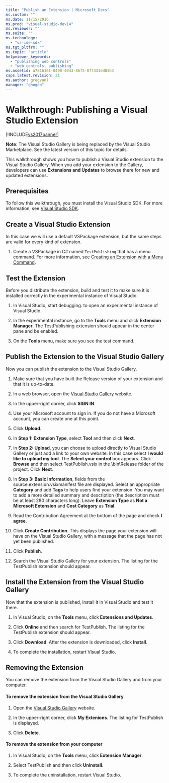 ```yaml
---
title: "Publish an Extension | Microsoft Docs"
ms.custom: ""
ms.date: 11/15/2016
ms.prod: "visual-studio-dev14"
ms.reviewer: ""
ms.suite: ""
ms.technology:
  - "vs-ide-sdk"
ms.tgt_pltfrm: ""
ms.topic: "article"
helpviewer_keywords:
  - "publishing web controls"
  - "web controls, publishing"
ms.assetid: a7816161-0490-4043-86f5-0f7331ed83b3
caps.latest.revision: 21
ms.author: gregvanl
manager: "ghogen"
---
```

# Walkthrough: Publishing a Visual Studio Extension
[!INCLUDE[vs2017banner](../includes/vs2017banner.md)]

**Note**: The Visual Studio Gallery is being replaced by the Visual Studio Marketplace. See the latest version of this topic for details.


This walkthrough shows you how to publish a Visual Studio extension to the Visual Studio Gallery. When you add your extension to the Gallery, developers can use **Extensions and Updates** to browse there for new and updated extensions.

## Prerequisites
 To follow this walkthrough, you must install the Visual Studio SDK. For more information, see [Visual Studio SDK](../extensibility/visual-studio-sdk.md).

## Create a Visual Studio Extension
 In this case we will use a default VSPackage extension, but the same steps are valid for every kind of extension.

1.  Create a VSPackage in C# named `TestPublishing` that has a menu command. For more information, see [Creating an Extension with a Menu Command](../extensibility/creating-an-extension-with-a-menu-command.md).

## Test the Extension
 Before you distribute the extension, build and test it to make sure it is installed correctly in the experimental instance of Visual Studio.

1.  In Visual Studio, start debugging. to open an experimental instance of Visual Studio.

2.  In the experimental instance, go to the **Tools** menu and click **Extension Manager**. The TestPublishing extension should appear in the center pane and be enabled.

3.  On the **Tools** menu, make sure you see the test command.

## Publish the Extension to the Visual Studio Gallery
 Now you can publish the extension to the Visual Studio Gallery.

1.  Make sure that you have built the Release version of your extension and that it is up-to-date.

2.  In a web browser, open the [Visual Studio Gallery](http://go.microsoft.com/fwlink/?LinkId=194329) website.

3.  In the upper-right corner, click **SIGN IN**.

4.  Use your Microsoft account to sign in. If you do not have a Microsoft account, you can create one at this point.

5.  Click **Upload**.

6.  In **Step 1: Extension Type**, select **Tool** and then click **Next**.

7.  In **Step 2: Upload**, you can choose to upload directly to Visual Studio Gallery or just add a link to your own website. In this case select **I would like to upload my tool**. The **Select your control** box appears. Click **Browse** and then select TestPublish.vsix in the \bin\Release folder of the project. Click **Next**.

8.  In **Step 3: Basic Information**, fields from the source.extension.vsixmanifest file are displayed. Select an appropriate **Category** and add **Tags** to help users find your extension. You may want to add a more detailed summary and description (the description must be at least 280 characters long). Leave **Extension Type** as **Not a Microsoft Extension** and **Cost Category** as **Trial**.

9. Read the Contribution Agreement at the bottom of the page and check **I agree**.

10. Click **Create Contribution**. This displays the page your extension will have on the Visual Studio Gallery, with a message that the page has not yet been published.

11. Click **Publish**.

12. Search the Visual Studio Gallery for your extension. The listing for the TestPublish extension should appear.

## Install the Extension from the Visual Studio Gallery
 Now that the extension is published, install it in Visual Studio and test it there.

1.  In Visual Studio, on the **Tools** menu, click **Extensions and Updates**.

2.  Click **Online** and then search for TestPublish. The listing for the TestPublish extension should appear.

3.  Click **Download**. After the extension is downloaded, click **Install**.

4.  To complete the installation, restart Visual Studio.

## Removing the Extension
 You can remove the extension from the Visual Studio Gallery and from your computer.

#### To remove the extension from the Visual Studio Gallery

1.  Open the [Visual Studio Gallery](http://go.microsoft.com/fwlink/?LinkId=194329) website.

2.  In the upper-right corner, click **My Extenions**. The listing for TestPublish is displayed.

3.  Click **Delete**.

#### To remove the extension from your computer

1.  In Visual Studio, on the **Tools** menu, click **Extension Manager**.

2.  Select TestPublish and then click **Uninstall**.

3.  To complete the uninstallation, restart Visual Studio.
